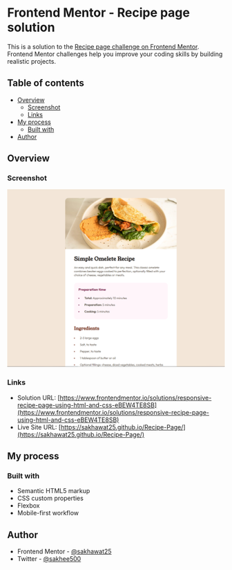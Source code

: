 # Frontend Mentor - Recipe page solution

This is a solution to the [Recipe page challenge on Frontend Mentor](https://www.frontendmentor.io/challenges/recipe-page-KiTsR8QQKm). Frontend Mentor challenges help you improve your coding skills by building realistic projects. 

## Table of contents

- [Overview](#overview)
  - [Screenshot](#screenshot)
  - [Links](#links)
- [My process](#my-process)
  - [Built with](#built-with)
- [Author](#author)

## Overview

### Screenshot

![](./Screenshot.png)

### Links

- Solution URL: [https://www.frontendmentor.io/solutions/responsive-recipe-page-using-html-and-css-eBEW4TE8SB](https://www.frontendmentor.io/solutions/responsive-recipe-page-using-html-and-css-eBEW4TE8SB)
- Live Site URL: [https://sakhawat25.github.io/Recipe-Page/](https://sakhawat25.github.io/Recipe-Page/)

## My process

### Built with

- Semantic HTML5 markup
- CSS custom properties
- Flexbox
- Mobile-first workflow

## Author

- Frontend Mentor - [@sakhawat25](https://www.frontendmentor.io/profile/sakhawat25)
- Twitter - [@sakhee500](https://www.twitter.com/sakhee500)
